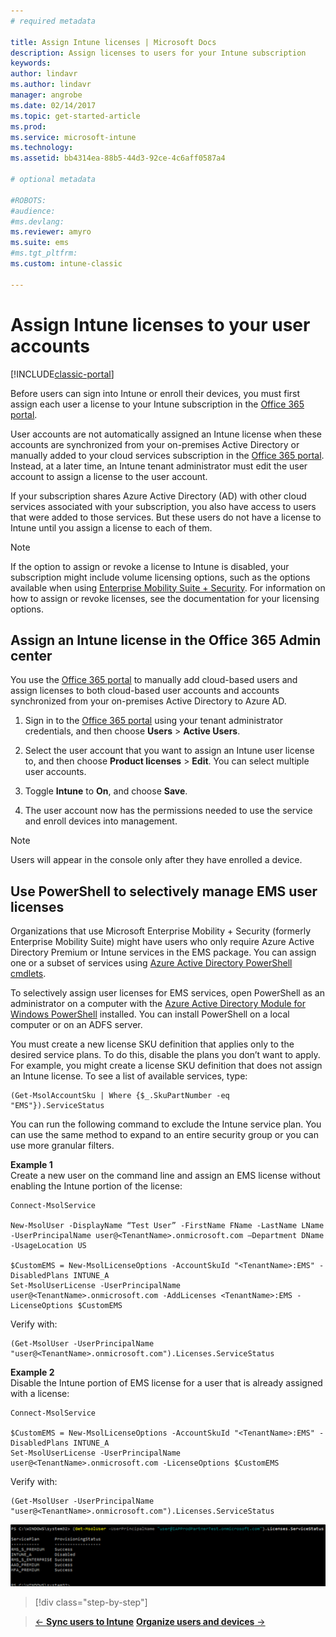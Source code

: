 ```yaml
---
# required metadata

title: Assign Intune licenses | Microsoft Docs
description: Assign licenses to users for your Intune subscription
keywords:
author: lindavr
ms.author: lindavr
manager: angrobe
ms.date: 02/14/2017
ms.topic: get-started-article
ms.prod:
ms.service: microsoft-intune
ms.technology:
ms.assetid: bb4314ea-88b5-44d3-92ce-4c6aff0587a4

# optional metadata

#ROBOTS:
#audience:
#ms.devlang:
ms.reviewer: amyro
ms.suite: ems
#ms.tgt_pltfrm:
ms.custom: intune-classic

---
```


# Assign Intune licenses to your user accounts

[!INCLUDE[classic-portal](../includes/classic-portal.md)]

Before users can sign into Intune or enroll their devices, you must first assign each user a license to your Intune subscription in the [Office 365 portal](http://go.microsoft.com/fwlink/p/?LinkId=698854).

User accounts are not automatically assigned an Intune license when these accounts are synchronized from your on-premises Active Directory or manually added to your cloud services subscription in the [Office 365 portal](http://go.microsoft.com/fwlink/p/?LinkId=698854). Instead, at a later time, an Intune tenant administrator must edit the user account to assign a license to the user account.

<!--- Organizations that use Microsoft Enterprise Mobility + Security (EMS) might have users who only require Azure Active Directory Premium or Intune services in the EMS package. You can assign one or a set of services using [Azure Active Directory PowerShell cmdlets](https://msdn.microsoft.com/library/jj151815.aspx). For more information, see [Use PowerShell to selectively manage EMS user licenses](#Use-PowerShell-to-selectively-manage-EMS-user-licenses).--->


 <!------>

If your subscription shares Azure Active Directory (AD) with other cloud services associated with your subscription, you also have access to users that were added to those services. But these users do not have a license to Intune until you assign a license to each of them.

> [!Note]
> If the option to assign or revoke a license to Intune is disabled, your subscription might include volume licensing options, such as the options available when using [Enterprise Mobility Suite + Security](https://www.microsoft.com/en-us/server-cloud/enterprise-mobility/overview.aspx). For information on how to assign or revoke licenses, see the documentation for your licensing options.

## Assign an Intune license in the Office 365 Admin center

You use the [Office 365 portal](http://go.microsoft.com/fwlink/p/?LinkId=698854) to manually add cloud-based users and assign licenses to both cloud-based user accounts and accounts synchronized from your on-premises Active Directory to Azure AD.

1.  Sign in to the [Office 365 portal](http://go.microsoft.com/fwlink/p/?LinkId=698854) using your tenant administrator credentials, and then choose **Users** > **Active Users**.

2.  Select the user account that you want to assign an Intune user license to, and then choose **Product licenses** > **Edit**. You can select multiple user accounts.

3.  Toggle **Intune** to **On**, and choose **Save**.

4. The user account now has the permissions needed to use the service and enroll devices into management.

> [!NOTE]
> Users will appear in the console only after they have enrolled a device.

## Use PowerShell to selectively manage EMS user licenses
Organizations that use Microsoft Enterprise Mobility + Security (formerly Enterprise Mobility Suite) might have users who only require Azure Active Directory Premium or Intune services in the EMS package. You can assign one or a subset of services using [Azure Active Directory PowerShell cmdlets](https://msdn.microsoft.com/library/jj151815.aspx).

To selectively assign user licenses for EMS services, open PowerShell as an administrator on a computer with the [Azure Active Directory Module for Windows PowerShell](https://msdn.microsoft.com/library/jj151815.aspx#bkmk_installmodule) installed. You can install PowerShell on a local computer or on an ADFS server.

You must create a new license SKU definition that applies only to the desired service plans. To do this, disable the plans you don’t want to apply. For example, you might create a license SKU definition that does not assign an Intune license. To see a list of available services, type:

    (Get-MsolAccountSku | Where {$_.SkuPartNumber -eq "EMS"}).ServiceStatus

You can run the following command to exclude the Intune service plan. You can use the same method to expand to an entire security group or you can use more granular filters.

**Example 1**<br>
Create a new user on the command line and assign an EMS license without enabling the Intune portion of the license:

    Connect-MsolService

    New-MsolUser -DisplayName “Test User” -FirstName FName -LastName LName -UserPrincipalName user@<TenantName>.onmicrosoft.com –Department DName -UsageLocation US

    $CustomEMS = New-MsolLicenseOptions -AccountSkuId "<TenantName>:EMS" -DisabledPlans INTUNE_A
    Set-MsolUserLicense -UserPrincipalName user@<TenantName>.onmicrosoft.com -AddLicenses <TenantName>:EMS -LicenseOptions $CustomEMS


Verify with:

    (Get-MsolUser -UserPrincipalName "user@<TenantName>.onmicrosoft.com").Licenses.ServiceStatus

**Example 2**<br>
Disable the Intune portion of EMS license for a user that is already assigned with a license:

    Connect-MsolService

    $CustomEMS = New-MsolLicenseOptions -AccountSkuId "<TenantName>:EMS" -DisabledPlans INTUNE_A
    Set-MsolUserLicense -UserPrincipalName user@<TenantName>.onmicrosoft.com -LicenseOptions $CustomEMS

Verify with:

    (Get-MsolUser -UserPrincipalName "user@<TenantName>.onmicrosoft.com").Licenses.ServiceStatus

![PoSH-AddLic-Verify](./media/posh-addlic-verify.png)

>[!div class="step-by-step"]

>[&larr; **Sync users to Intune**](.\start-with-a-paid-subscription-to-microsoft-intune-step-2.md)     [**Organize users and devices** &rarr;](.\start-with-a-paid-subscription-to-microsoft-intune-step-5.md)  

